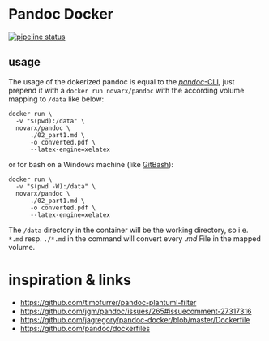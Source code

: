 # Pandoc Docker
[![pipeline status](https://gitlab.com/novarx/pandoc/badges/master/pipeline.svg)](https://gitlab.com/novarx/pandoc/-/commits/master)

## usage
The usage of the dokerized pandoc is equal to the [_pandoc_-CLI](https://pandoc.org/MANUAL.html), just prepend it with a
`docker run novarx/pandoc` with the according volume mapping to `/data` like below: 

```shell script
docker run \
  -v "$(pwd):/data" \
  novarx/pandoc \
      ./02_part1.md \
      -o converted.pdf \
      --latex-engine=xelatex
```

or for bash on a Windows machine (like [GitBash](https://gitforwindows.org#bash)):

```shell script
docker run \
  -v "$(pwd -W):/data" \
  novarx/pandoc \
      ./02_part1.md \
      -o converted.pdf \
      --latex-engine=xelatex
```

The `/data` directory in the container will be the working directory, so i.e. `*.md` resp. `./*.md` in the command
will convert every _.md_ File in the mapped volume. 

# inspiration & links
- https://github.com/timofurrer/pandoc-plantuml-filter
- https://github.com/jgm/pandoc/issues/265#issuecomment-27317316
- https://github.com/jagregory/pandoc-docker/blob/master/Dockerfile
- https://github.com/pandoc/dockerfiles